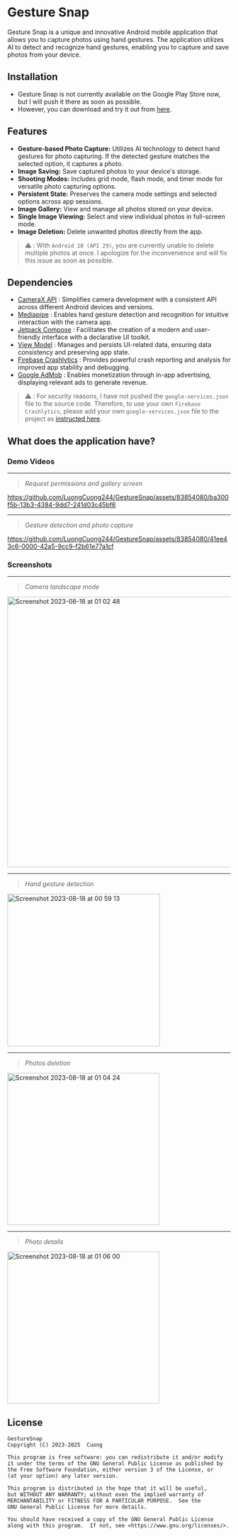 # Gesture Snap
Gesture Snap is a unique and innovative Android mobile application that allows you to capture photos using hand gestures. The application utilizes AI to detect and recognize hand gestures, enabling you to capture and save photos from your device.
## Installation
- Gesture Snap is not currently available on the Google Play Store now, but I will push it there as soon as possible.
- However, you can download and try it out from [here](https://drive.google.com/file/d/10i1GNjmfv9eY6HOTat7YlQgoTHlcKCqP/view?usp=sharing).

## Features
- **Gesture-based Photo Capture:** Utilizes AI technology to detect hand gestures for photo capturing. If the detected gesture matches the selected option, it captures a photo.
- **Image Saving:** Save captured photos to your device's storage.
- **Shooting Modes:** Includes grid mode, flash mode, and timer mode for versatile photo capturing options.
- **Persistent State:** Preserves the camera mode settings and selected options across app sessions.
- **Image Gallery:** View and manage all photos stored on your device.
- **Single Image Viewing:** Select and view individual photos in full-screen mode.
- **Image Deletion:** Delete unwanted photos directly from the app.
> :warning: : With `Android 10 (API 29)`, you are currently unable to delete multiple photos at once. I apologize for the inconvenience and will fix this issue as soon as possible.

## Dependencies
- [CameraX API](https://developer.android.com/training/camerax) : Simplifies camera development with a consistent API across different Android devices and versions.
- [Mediapipe](https://developers.google.com/mediapipe/solutions/vision/gesture_recognizer) : Enables hand gesture detection and recognition for intuitive interaction with the camera app.
- [Jetpack Compose](https://developer.android.com/jetpack/compose/documentation) : Facilitates the creation of a modern and user-friendly interface with a declarative UI toolkit.
- [View Model](https://developer.android.com/topic/libraries/architecture/viewmodel) : Manages and persists UI-related data, ensuring data consistency and preserving app state.
- [Firebase Crashlytics](https://firebase.google.com/docs/crashlytics) : Provides powerful crash reporting and analysis for improved app stability and debugging.
- [Google AdMob](https://developers.google.com/admob) : Enables monetization through in-app advertising, displaying relevant ads to generate revenue.
  
> ⚠️ : For security reasons, I have not pushed the `google-services.json` file to the source code.
> Therefore, to use your own `Firebase Crashlytics`, please add your own `google-services.json` file to the project as [instructed here](https://firebase.google.com/docs/android/setup).

## What does the application have?
### Demo Videos
----------------
> *Request permissions and gallery screen*

https://github.com/LuongCuong244/GestureSnap/assets/83854080/ba300f5b-13b3-4384-9dd7-241d03c45bf6

----------------
> *Gesture detection and photo capture*

https://github.com/LuongCuong244/GestureSnap/assets/83854080/41ee43c6-0000-42a5-9cc9-f2b61e77a1cf

### Screenshots
----------------
> *Camera landscape mode*
<img width="610" alt="Screenshot 2023-08-18 at 01 02 48" src="https://github.com/LuongCuong244/GestureSnap/assets/83854080/685756d2-0ae1-47ff-8d9b-655c37fd4c6a">

----------------
> *Hand gesture detection*
<img width="344" alt="Screenshot 2023-08-18 at 00 59 13" src="https://github.com/LuongCuong244/GestureSnap/assets/83854080/ba5f0cdc-a17a-439e-895e-2b7e698ec32f">


----------------
> *Photos deletion*
<img width="343" alt="Screenshot 2023-08-18 at 01 04 24" src="https://github.com/LuongCuong244/GestureSnap/assets/83854080/2a6edb8c-ea16-45e8-95cb-3fa620970240">


----------------
> *Photo details*
<img width="343" alt="Screenshot 2023-08-18 at 01 06 00" src="https://github.com/LuongCuong244/GestureSnap/assets/83854080/dfadc45b-7be7-47aa-a37e-58c5ac618a87">


## License

    GestureSnap
    Copyright (C) 2023-2025  Cuong

    This program is free software: you can redistribute it and/or modify
    it under the terms of the GNU General Public License as published by
    the Free Software Foundation, either version 3 of the License, or
    (at your option) any later version.

    This program is distributed in the hope that it will be useful,
    but WITHOUT ANY WARRANTY; without even the implied warranty of
    MERCHANTABILITY or FITNESS FOR A PARTICULAR PURPOSE.  See the
    GNU General Public License for more details.

    You should have received a copy of the GNU General Public License
    along with this program.  If not, see <https://www.gnu.org/licenses/>.

